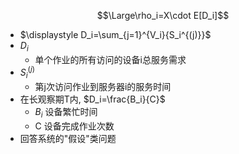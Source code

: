
$$\Large\rho_i=X\cdot E[D_i]$$
- $\displaystyle D_i=\sum_{j=1}^{V_i}{S_i^{(j)}}$
- $D_i$
	- 单个作业的所有访问的设备i总服务需求
- $S_i^{(j)}$
	- 第j次访问作业到服务器i的服务时间
- 在长观察期T内, $D_i=\frac{B_i}{C}$
	- $B_i$ 设备繁忙时间
	- C 设备完成作业次数
- 回答系统的"假设"类问题